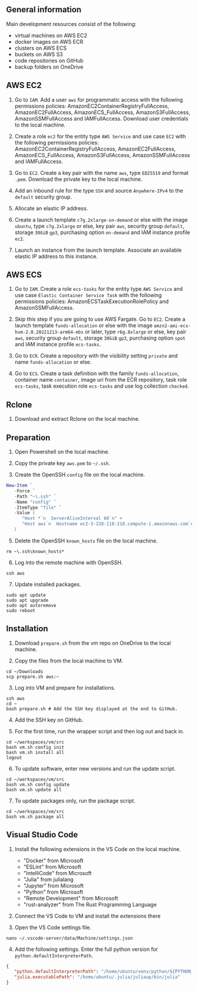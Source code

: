 ## General information

Main development resources consist of the following:

* virtual machines on AWS EC2
* docker images on AWS ECR
* clusters on AWS ECS
* buckets on AWS S3
* code repositories on GitHub
* backup folders on OneDrive

## AWS EC2

1. Go to `IAM`. Add a user `aws` for programmatic access with the following permissions policies: AmazonEC2ContainerRegistryFullAccess, AmazonEC2FullAccess, AmazonECS_FullAccess, AmazonS3FullAccess, AmazonSSMFullAccess and IAMFullAccess. Download user credentials to the local machine.

2. Create a role `ec2` for the entity type `AWS Service` and use case `EC2` with the following permissions policies: AmazonEC2ContainerRegistryFullAccess, AmazonEC2FullAccess, AmazonECS_FullAccess, AmazonS3FullAccess, AmazonSSMFullAccess and IAMFullAccess.

3. Go to `EC2`. Create a key pair with the name `aws`, type `ED25519` and format `.pem`. Download the private key to the local machine.

4. Add an inbound rule for the type `SSH` and source `Anywhere-IPv4` to the `default` security group.

5. Allocate an elastic IP address.

6. Create a launch template `c7g.2xlarge-on-demand` or else with the image `ubuntu`, type `c7g.2xlarge` or else, key pair `aws`, security group `default`, storage `30GiB` `gp3`, purchasing option `on-demand` and IAM instance profile `ec2`.

7. Launch an instance from the launch template. Associate an available elastic IP address to this instance.

## AWS ECS

1. Go to `IAM`. Create a role `ecs-tasks` for the entity type `AWS Service` and use case `Elastic Container Service Task` with the following permissions policies: AmazonECSTaskExecutionRolePolicy and AmazonSSMFullAccess.

2. Skip this step if you are going to use AWS Fargate. Go to `EC2`. Create a launch template `funds-allocation` or else with the image `amzn2-ami-ecs-hvm-2.0.20221213-arm64-ebs` or later, type `r6g.8xlarge` or else, key pair `aws`, security group `default`, storage `30GiB` `gp3`, purchasing option `spot` and IAM instance profile `ecs-tasks`.

3. Go to `ECR`. Create a repository with the visibility setting `private` and name `funds-allocation` or else.

4. Go to `ECS`. Create a task definition with the family `funds-allocation`, container name `container`, image uri from the ECR repository, task role `ecs-tasks`, task execution role `ecs-tasks` and use log collection `checked`.

## Rclone

1. Download and extract Rclone on the local machine.

## Preparation

1. Open Powershell on the local machine.

2. Copy the private key `aws.pem` to `~/.ssh`.

3. Create the OpenSSH `config` file on the local machine.

```Powershell
New-Item `
   -Force `
   -Path "~\.ssh" `
   -Name "config" `
   -ItemType "file" `
   -Value (
      "Host *`n  ServerAliveInterval 60`n" +
      "Host aws`n  Hostname ec2-3-228-118-210.compute-1.amazonaws.com`n  User ubuntu`n  IdentityFile ~\.ssh\aws.pem`n"
   )
```

5. Delete the OpenSSH `known_hosts` file on the local machine.

```Shell
rm ~\.ssh\known_hosts*
```

6. Log into the remote machine with OpenSSH.

```Shell
ssh aws
```

7. Update installed packages.

```Shell
sudo apt update
sudo apt upgrade
sudo apt autoremove
sudo reboot
```

## Installation

1. Download `prepare.sh` from the vm repo on OneDrive to the local machine.

2. Copy the files from the local machine to VM.

```Shell
cd ~/Downloads
scp prepare.sh aws:~
```

3. Log into VM and prepare for installations.

```Shell
ssh aws
cd ~
bash prepare.sh # Add the SSH key displayed at the end to GitHub.
```

4. Add the SSH key on GitHub.

5. For the first time, run the wrapper script and then log out and back in.

```Shell
cd ~/workspaces/vm/src
bash vm.sh config init
bash vm.sh install all
logout
```

6. To update software, enter new versions and run the update script.

```Shell
cd ~/workspaces/vm/src
bash vm.sh config update
bash vm.sh update all
```

7. To update packages only, run the package script.

```Shell
cd ~/workspaces/vm/src
bash vm.sh package all
```

## Visual Studio Code

1. Install the following extensions in the VS Code on the local machine.

   * "Docker" from Microsoft
   * "ESLint" from Microsoft
   * "IntelliCode" from Microsoft
   * "Julia" from julialang
   * "Jupyter" from Microsoft
   * "Python" from Microsoft
   * "Remote Development" from Microsoft
   * "rust-analyzer" from The Rust Programming Language

2. Connect the VS Code to VM and install the extensions there

3. Open the VS Code settings file.

```Shell
nano ~/.vscode-server/data/Machine/settings.json
```

4. Add the following settings. Enter the full python version for `python.defaultInterpreterPath`.

```JSON
{
   "python.defaultInterpreterPath": "/home/ubuntu/venv/python/${PYTHON_FULL_VERSION}/bin/python",
   "julia.executablePath": "/home/ubuntu/.julia/juliaup/bin/julia"
}
```
